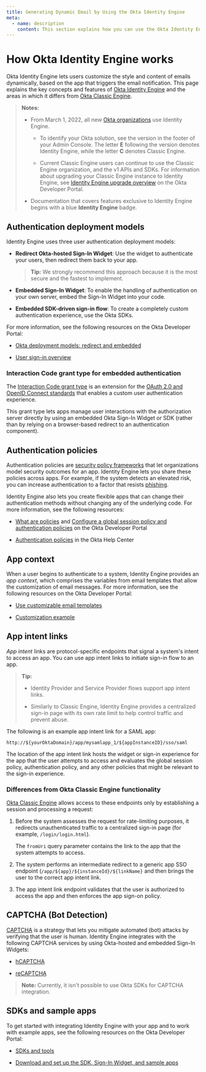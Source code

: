 ```yaml
---
title: Generating Dynamic Email by Using the Okta Identity Engine
meta:
  - name: description
    content: This section explains how you can use the Okta Identity Engine to customize the style and content of email messages dynamically based on the app that triggers the email notification.
---
```


<ApiLifecycle access="ie" />

# How Okta Identity Engine works
Okta Identity Engine lets users customize the style and content of emails dynamically, based on the app that triggers the email notification. This page explains the key concepts and features of [Okta Identity Engine](https://help.okta.com/oie/en-us/content/topics/identity-engine/oie-index.htm) and the areas in which it differs from [Okta Classic Engine](/docs/guides/archive-overview/main/).

> **Notes:**
> * From March 1, 2022, all new [Okta organizations](/docs/concepts/okta-organizations/) use Identity Engine.
>   
>   * To identify your Okta solution, see the version in the footer of your Admin Console. The letter **E** following the version denotes Identity Engine, while the letter **C** denotes Classic Engine.
>     
>   * Current Classic Engine users can continue to use the Classic Engine organization, and the v1 APIs and SDKs. For information about upgrading your Classic Engine instance to Identity Engine, see [Identity Engine upgrade overview](/docs/guides/oie-upgrade-overview/main/) on the Okta Developer Portal.
>     
> * Documentation that covers features exclusive to Identity Engine begins with a blue **Identity Engine** badge.


<a id="authentication-deployment-models"></a>
## Authentication deployment models
Identity Engine uses three user authentication deployment models:

* **Redirect Okta-hosted Sign-In Widget**: Use the widget to authenticate your users, then redirect them back to your app.

  > **Tip:** We strongly recommend this approach because it is the most secure and the fastest to implement.
  
* **Embedded Sign-In Widget**: To enable the handling of authentication on your own server, embed the Sign-In Widget into your code.
  
* **Embedded SDK-driven sign-in flow**: To create a completely custom authentication experience, use the Okta SDKs.

For more information, see the following resources on the Okta Developer Portal:

* [Okta deployment models: redirect and embedded](/docs/concepts/redirect-vs-embedded/)
  
* [User sign-in overview](/docs/guides/sign-in-overview/main/)


<a id="interaction-code-grant-type-embedded-authentication"></a>
### Interaction Code grant type for embedded authentication
The [Interaction Code grant type](/docs/concepts/interaction-code/) is an extension for the [OAuth 2.0 and OpenID Connect standards](/docs/concepts/oauth-openid/) that enables a custom user authentication experience.

This grant type lets apps manage user interactions with the authorization server directly by using an embedded Okta Sign-In Widget or SDK (rather than by relying on a browser-based redirect to an authentication component).


<a id="authentication-policies"></a>
## Authentication policies
Authentication policies are [security policy frameworks](https://www.okta.com/resources/whitepaper/okta-security-technical-white-paper/) that let organizations model security outcomes for an app. Identity Engine lets you share these policies across apps. For example, if the system detects an elevated risk, you can increase authentication to a factor that resists [phishing](https://en.wikipedia.org/wiki/Phishing).

Identity Engine also lets you create flexible apps that can change their authentication methods without changing any of the underlying code. For more information, see the following resources:

* [What are policies](/docs/concepts/policies/) and [Configure a global session policy and authentication policies](/docs/guides/configure-signon-policy/main/) on the Okta Developer Portal

* [Authentication policies](https://help.okta.com/okta_help.htm?type=oie&id=ext-about-asop) in the Okta Help Center


<a id="app-context"></a>
## App context
When a user begins to authenticate to a system, Identity Engine provides an _app context_, which comprises the variables from email templates that allow the customization of email messages. For more information, see the following resources on the Okta Developer Portal:

* [Use customizable email templates](/docs/guides/custom-email/main/#use-customizable-email-templates)
  
* [Customization example](/docs/guides/custom-email/main/#customization-example)

<a id="app-intent-links"></a>

## App intent links
_App intent_ links are protocol-specific endpoints that signal a system's intent to access an app. You can use app intent links to initiate sign-in flow to an app.

> **Tip:**
> 
> * Identity Provider and Service Provider flows support app intent links.
>
> * Similarly to Classic Engine, Identity Engine provides a centralized sign-in page with its own rate limit to help control traffic and prevent abuse.

The following is an example app intent link for a SAML app:

```
http://${yourOktaDomain}/app/mysamlapp_1/${appInstanceID}/sso/saml
```

The location of the app intent link hosts the widget or sign-in experience for the app that the user attempts to access and evaluates the global session policy, authentication policy, and any other policies that might be relevant to the sign-in experience.


<a id="app-intent-links-differences-from-classic-engine"></a>
### Differences from Okta Classic Engine functionality
[Okta Classic Engine](https://help.okta.com/en-us/content/index-admin.htm) allows access to these endpoints only by establishing a session and processing a request:

1. Before the system assesses the request for rate-limiting purposes, it redirects unauthenticated traffic to a centralized sign-in page (for example, `/login/login.html`).

   The `fromUri` query parameter contains the link to the app that the system attempts to access.
   
1. The system performs an intermediate redirect to a generic app SSO endpoint (`/app/${app}/${instanceId}/${linkName}` and then brings the user to the correct app intent link.
   
1. The app intent link endpoint validates that the user is authorized to access the app and then enforces the app sign-on policy.


<a id="captcha"></a>
## CAPTCHA (Bot Detection)
[CAPTCHA](https://en.wikipedia.org/wiki/CAPTCHA) is a strategy that lets you mitigate automated (bot) attacks by verifying that the user is human. Identity Engine integrates with the following CAPTCHA services by using Okta-hosted and embedded Sign-In Widgets:

* [hCAPTCHA](https://www.hcaptcha.com/)
  
* [reCAPTCHA](https://www.google.com/recaptcha/about/)

> **Note:** Currently, it isn't possible to use Okta SDKs for CAPTCHA integration.


<a id="sdks-sample-apps"></a>
## SDKs and sample apps
To get started with integrating Identity Engine with your app and to work with example apps, see the following resources on the Okta Developer Portal:

* [SDKs and tools](/code/)
  
* [Download and set up the SDK, Sign-In Widget, and sample apps](/docs/guides/oie-embedded-common-download-setup-app/android/main/)
